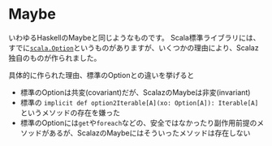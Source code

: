 # Maybe

いわゆるHaskellのMaybeと同じようなものです。
Scala標準ライブラリには、すでに[`scala.Option`](https://github.com/scala/scala/blob/v2.12.2/src/library/scala/Option.scala)というものがありますが、いくつかの理由により、Scalaz独自のものが作られました。

具体的に作られた理由、標準のOptionとの違いを挙げると
- 標準のOptionは共変(covariant)だが、ScalazのMaybeは非変(invariant)
- 標準の `implicit def option2Iterable[A](xo: Option[A]): Iterable[A]` というメソッドの存在を嫌った
- 標準のOptionには`get`や`foreach`などの、安全ではなかったり副作用前提のメソッドがあるが、ScalazのMaybeにはそういったメソッドは存在しない

